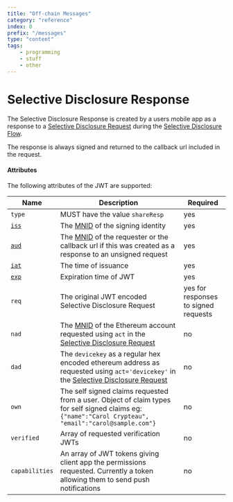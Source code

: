 ```yaml
---
title: "Off-chain Messages"
category: "reference"
index: 0
prefix: "/messages"
type: "content"
tags:
    - programming
    - stuff
    - other
---
```


# Selective Disclosure Response

The Selective Disclosure Response is created by a users mobile app as a response to a [Selective Disclosure Request](sharereq.md) during the [Selective Disclosure Flow](../flows/selectivedisclosure.md).

The response is always signed and returned to the callback url included in the request.

#### Attributes

The following attributes of the JWT are supported:

Name | Description | Required
---- | ----------- | --------
`type` | MUST have the value `shareResp` | yes
[`iss`](https://tools.ietf.org/html/rfc7519#section-4.1.1) | The [MNID](https://github.com/uport-project/mnid) of the signing identity| yes
[`aud`](https://tools.ietf.org/html/rfc7519#section-4.1.3) | The [MNID](https://github.com/uport-project/mnid) of the requester or the callback url if this was created as a response to an unsigned request | yes
[`iat`](https://tools.ietf.org/html/rfc7519#section-4.1.6) | The time of issuance | yes
[`exp`](https://tools.ietf.org/html/rfc7519#section-4.1.4) | Expiration time of JWT | yes
`req`| The original JWT encoded Selective Disclosure Request | yes for responses to signed requests
`nad`| The [MNID](https://github.com/uport-project/mnid) of the Ethereum account requested using `act` in the [Selective Disclosure Request](sharereq.md) | no
`dad`| The `devicekey` as a regular hex encoded ethereum address as requested using `act='devicekey'` in the [Selective Disclosure Request](sharereq.md) | no
`own` | The self signed claims requested from a user. Object of claim types for self signed claims eg: `{"name":"Carol Crypteau", "email":"carol@sample.com"}` | no
`verified` | Array of requested verification JWTs | no
`capabilities` | An array of JWT tokens giving client app the permissions requested. Currently a token allowing them to send push notifications | no
